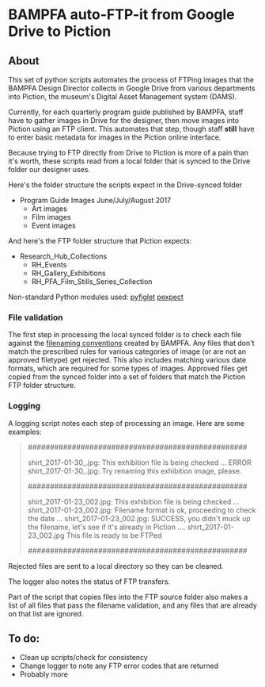 # BAMPFA auto-FTP-it from Google Drive to Piction
## About
This set of python scripts automates the process of FTPing images that the BAMPFA Design Director collects in Google Drive from various departments into Piction, the museum's Digital Asset Management system \(DAMS\).

Currently, for each quarterly program guide published by BAMPFA, staff have to gather images in Drive for the designer, then move images into Piction using an FTP client. This automates that step, though staff **still** have to enter basic metadata for images in the Piction online interface.

Because trying to FTP directly from Drive to Piction is more of a pain than it's worth, these scripts read from a local folder that is synced to the Drive folder our designer uses.

Here's the folder structure the scripts expect in the Drive-synced folder

* Program Guide Images June/July/August 2017
    - Art images
    - Film images
    - Event images

And here's the FTP folder structure that Piction expects:

* Research\_Hub\_Collections
    - RH\_Events
    - RH\_Gallery\_Exhibitions
    - RH\_PFA\_Film\_Stills\_Series\_Collection

Non-standard Python modules used:
[pyfiglet](https://github.com/pwaller/pyfiglet)
[pexpect](https://github.com/pexpect/pexpect)

### File validation

The first step in processing the local synced folder is to check each file against the [filenaming conventions](https://docs.google.com/document/d/1gvPV2pyvgX9XgkxrmfKdFI4W6wJ48Z9RK451e4hhUDM/edit?usp=sharing) created by BAMPFA. Any files that don't match the prescribed rules for various categories of image \(or are not an approved filetype\) get rejected. This also includes matching various date formats, which are required for some types of images. Approved files get copied from the synced folder into a set of folders that match the Piction FTP folder structure. 

### Logging

A logging script notes each step of processing an image. Here are some examples: 

>##################################################
>
>shirt_2017-01-30_.jpg: This exhibition file is being checked ...
>ERROR
>shirt_2017-01-30_.jpg: Try renaming this exhibition image, please.
>
>##################################################
>
>shirt_2017-01-23_002.jpg: This exhibition file is being checked ...
>shirt_2017-01-23_002.jpg: Filename format is ok, proceeding to check the date ...
>shirt_2017-01-23_002.jpg: SUCCESS, you didn't muck up the filename, let's see if it's already in Piction .... 
>shirt_2017-01-23_002.jpg This file is ready to be FTPed
>
>##################################################


Rejected files are sent to a local directory so they can be cleaned.

The logger also notes the status of FTP transfers. 

Part of the script that copies files into the FTP source folder also makes a list of all files that pass the filename validation, and any files that are already on that list are ignored.

## To do:

* Clean up scripts/check for consistency
* Change logger to note any FTP error codes that are returned
* Probably more